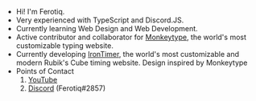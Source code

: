 - Hi! I'm Ferotiq.
- Very experienced with TypeScript and Discord.JS.
- Currently learning Web Design and Web Development.
- Active contributor and collaborator for [Monkeytype](https://github.com/monkeytypegame), the world's most customizable typing website.
- Currently developing [IronTimer](https://github.com/irontimer/irontimer), the world's most customizable and modern Rubik's Cube timing website. Design inspired by Monkeytype
- Points of Contact
  1. [YouTube](https://youtube.ferotiq.dev/)
  2. [Discord](https://discord.ferotiq.dev/) (Ferotiq#2857)
